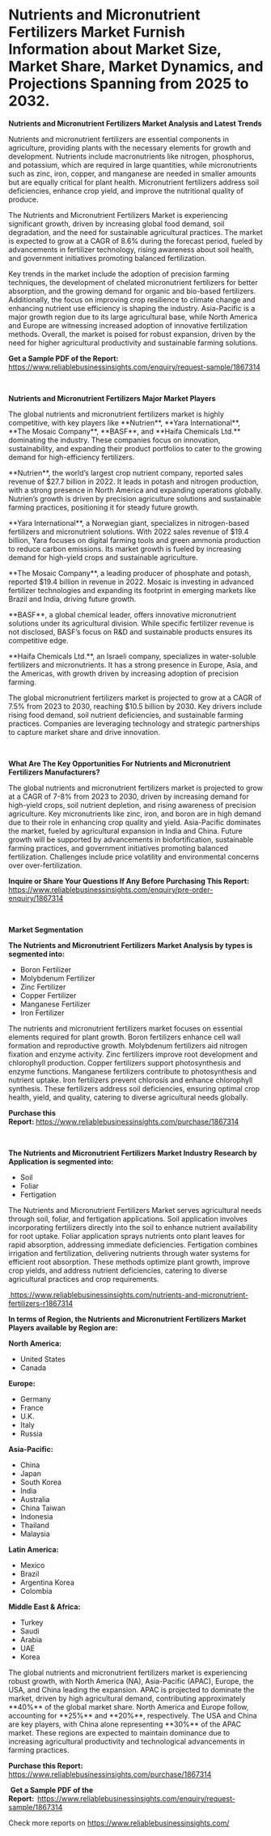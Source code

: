 <p><h1>Nutrients and Micronutrient Fertilizers Market Furnish Information about Market Size, Market Share, Market Dynamics, and Projections Spanning from 2025 to 2032.</h1></p><p><strong>Nutrients and Micronutrient Fertilizers Market Analysis and Latest Trends</strong></p>
<p><p>Nutrients and micronutrient fertilizers are essential components in agriculture, providing plants with the necessary elements for growth and development. Nutrients include macronutrients like nitrogen, phosphorus, and potassium, which are required in large quantities, while micronutrients such as zinc, iron, copper, and manganese are needed in smaller amounts but are equally critical for plant health. Micronutrient fertilizers address soil deficiencies, enhance crop yield, and improve the nutritional quality of produce.</p><p>The Nutrients and Micronutrient Fertilizers Market is experiencing significant growth, driven by increasing global food demand, soil degradation, and the need for sustainable agricultural practices. The market is expected to grow at a CAGR of 8.6% during the forecast period, fueled by advancements in fertilizer technology, rising awareness about soil health, and government initiatives promoting balanced fertilization.</p><p>Key trends in the market include the adoption of precision farming techniques, the development of chelated micronutrient fertilizers for better absorption, and the growing demand for organic and bio-based fertilizers. Additionally, the focus on improving crop resilience to climate change and enhancing nutrient use efficiency is shaping the industry. Asia-Pacific is a major growth region due to its large agricultural base, while North America and Europe are witnessing increased adoption of innovative fertilization methods. Overall, the market is poised for robust expansion, driven by the need for higher agricultural productivity and sustainable farming solutions.</p></p>
<p><strong>Get a Sample PDF of the Report:&nbsp;</strong> <a href="https://www.reliablebusinessinsights.com/enquiry/request-sample/1867314?utm_campaign=1847&utm_medium=2&utm_source=Github&utm_content=ia&utm_term=21012025&utm_id=nutrients-and-micronutrient-fertilizers">https://www.reliablebusinessinsights.com/enquiry/request-sample/1867314</a></p>
<p>&nbsp;</p>
<p><strong>Nutrients and Micronutrient Fertilizers Major Market Players</strong></p>
<p><p>The global nutrients and micronutrient fertilizers market is highly competitive, with key players like **Nutrien**, **Yara International**, **The Mosaic Company**, **BASF**, and **Haifa Chemicals Ltd.** dominating the industry. These companies focus on innovation, sustainability, and expanding their product portfolios to cater to the growing demand for high-efficiency fertilizers.</p><p>**Nutrien**, the world’s largest crop nutrient company, reported sales revenue of $27.7 billion in 2022. It leads in potash and nitrogen production, with a strong presence in North America and expanding operations globally. Nutrien’s growth is driven by precision agriculture solutions and sustainable farming practices, positioning it for steady future growth.</p><p>**Yara International**, a Norwegian giant, specializes in nitrogen-based fertilizers and micronutrient solutions. With 2022 sales revenue of $19.4 billion, Yara focuses on digital farming tools and green ammonia production to reduce carbon emissions. Its market growth is fueled by increasing demand for high-yield crops and sustainable agriculture.</p><p>**The Mosaic Company**, a leading producer of phosphate and potash, reported $19.4 billion in revenue in 2022. Mosaic is investing in advanced fertilizer technologies and expanding its footprint in emerging markets like Brazil and India, driving future growth.</p><p>**BASF**, a global chemical leader, offers innovative micronutrient solutions under its agricultural division. While specific fertilizer revenue is not disclosed, BASF’s focus on R&D and sustainable products ensures its competitive edge.</p><p>**Haifa Chemicals Ltd.**, an Israeli company, specializes in water-soluble fertilizers and micronutrients. It has a strong presence in Europe, Asia, and the Americas, with growth driven by increasing adoption of precision farming.</p><p>The global micronutrient fertilizers market is projected to grow at a CAGR of 7.5% from 2023 to 2030, reaching $10.5 billion by 2030. Key drivers include rising food demand, soil nutrient deficiencies, and sustainable farming practices. Companies are leveraging technology and strategic partnerships to capture market share and drive innovation.</p></p>
<p>&nbsp;</p>
<p><strong>What Are The Key Opportunities For Nutrients and Micronutrient Fertilizers Manufacturers?</strong></p>
<p><p>The global nutrients and micronutrient fertilizers market is projected to grow at a CAGR of 7-8% from 2023 to 2030, driven by increasing demand for high-yield crops, soil nutrient depletion, and rising awareness of precision agriculture. Key micronutrients like zinc, iron, and boron are in high demand due to their role in enhancing crop quality and yield. Asia-Pacific dominates the market, fueled by agricultural expansion in India and China. Future growth will be supported by advancements in biofortification, sustainable farming practices, and government initiatives promoting balanced fertilization. Challenges include price volatility and environmental concerns over over-fertilization.</p></p>
<p><strong>Inquire or Share Your Questions If Any Before Purchasing This Report:</strong> <a href="https://www.reliablebusinessinsights.com/enquiry/pre-order-enquiry/1867314?utm_campaign=1847&utm_medium=2&utm_source=Github&utm_content=ia&utm_term=21012025&utm_id=nutrients-and-micronutrient-fertilizers">https://www.reliablebusinessinsights.com/enquiry/pre-order-enquiry/1867314</a></p>
<p>&nbsp;</p>
<p><strong>Market Segmentation</strong></p>
<p><strong>The Nutrients and Micronutrient Fertilizers Market Analysis by types is segmented into:</strong></p>
<p><ul><li>Boron Fertilizer</li><li>Molybdenum Fertilizer</li><li>Zinc Fertilizer</li><li>Copper Fertilizer</li><li>Manganese Fertilizer</li><li>Iron Fertilizer</li></ul></p>
<p><p>The nutrients and micronutrient fertilizers market focuses on essential elements required for plant growth. Boron fertilizers enhance cell wall formation and reproductive growth. Molybdenum fertilizers aid nitrogen fixation and enzyme activity. Zinc fertilizers improve root development and chlorophyll production. Copper fertilizers support photosynthesis and enzyme functions. Manganese fertilizers contribute to photosynthesis and nutrient uptake. Iron fertilizers prevent chlorosis and enhance chlorophyll synthesis. These fertilizers address soil deficiencies, ensuring optimal crop health, yield, and quality, catering to diverse agricultural needs globally.</p></p>
<p><strong>Purchase this Report:&nbsp;</strong><a href="https://www.reliablebusinessinsights.com/purchase/1867314?utm_campaign=1847&utm_medium=2&utm_source=Github&utm_content=ia&utm_term=21012025&utm_id=nutrients-and-micronutrient-fertilizers">https://www.reliablebusinessinsights.com/purchase/1867314</a></p>
<p>&nbsp;</p>
<p><strong>The Nutrients and Micronutrient Fertilizers Market Industry Research by Application is segmented into:</strong></p>
<p><ul><li>Soil</li><li>Foliar</li><li>Fertigation</li></ul></p>
<p><p>The Nutrients and Micronutrient Fertilizers Market serves agricultural needs through soil, foliar, and fertigation applications. Soil application involves incorporating fertilizers directly into the soil to enhance nutrient availability for root uptake. Foliar application sprays nutrients onto plant leaves for rapid absorption, addressing immediate deficiencies. Fertigation combines irrigation and fertilization, delivering nutrients through water systems for efficient root absorption. These methods optimize plant growth, improve crop yields, and address nutrient deficiencies, catering to diverse agricultural practices and crop requirements.</p></p>
<p><a href="https://www.reliablebusinessinsights.com/nutrients-and-micronutrient-fertilizers-r1867314?utm_campaign=1847&utm_medium=2&utm_source=Github&utm_content=ia&utm_term=21012025&utm_id=nutrients-and-micronutrient-fertilizers">&nbsp;https://www.reliablebusinessinsights.com/nutrients-and-micronutrient-fertilizers-r1867314</a></p>
<p><strong>In terms of Region, the Nutrients and Micronutrient Fertilizers Market Players available by Region are:</strong></p>
<p>
    <p> <strong> North America: </strong>
        <ul>
            <li>United States</li>
            <li>Canada</li>
        </ul>
        </p> 
    <p> <strong> Europe: </strong>
        <ul>
            <li>Germany</li>
            <li>France</li>
            <li>U.K.</li>
            <li>Italy</li>
            <li>Russia</li>
        </ul>
        </p> 
    <p> <strong> Asia-Pacific: </strong>
        <ul>
            <li>China</li>
            <li>Japan</li>
            <li>South Korea</li>
            <li>India</li>
            <li>Australia</li>
            <li>China Taiwan</li>
            <li>Indonesia</li>
            <li>Thailand</li>
            <li>Malaysia</li>
        </ul>
        </p> 
    <p> <strong> Latin America: </strong>
        <ul>
            <li>Mexico</li>
            <li>Brazil</li>
            <li>Argentina Korea</li>
            <li>Colombia</li>
        </ul>
        </p> 
    <p> <strong> Middle East & Africa: </strong>
        <ul>
            <li>Turkey</li>
            <li>Saudi</li>
            <li>Arabia</li>
            <li>UAE</li>
            <li>Korea</li>
        </ul>
    </p>
    </p>
<p><p>The global nutrients and micronutrient fertilizers market is experiencing robust growth, with North America (NA), Asia-Pacific (APAC), Europe, the USA, and China leading the expansion. APAC is projected to dominate the market, driven by high agricultural demand, contributing approximately **40%** of the global market share. North America and Europe follow, accounting for **25%** and **20%**, respectively. The USA and China are key players, with China alone representing **30%** of the APAC market. These regions are expected to maintain dominance due to increasing agricultural productivity and technological advancements in farming practices.</p></p>
<p><strong>Purchase this Report: </strong><a href="https://www.reliablebusinessinsights.com/purchase/1867314?utm_campaign=1847&utm_medium=2&utm_source=Github&utm_content=ia&utm_term=21012025&utm_id=nutrients-and-micronutrient-fertilizers">https://www.reliablebusinessinsights.com/purchase/1867314</a></p>
<p>&nbsp;<strong>Get a Sample PDF of the Report:&nbsp;&nbsp;</strong><a href="https://www.reliablebusinessinsights.com/enquiry/request-sample/1867314?utm_campaign=1847&utm_medium=2&utm_source=Github&utm_content=ia&utm_term=21012025&utm_id=nutrients-and-micronutrient-fertilizers">https://www.reliablebusinessinsights.com/enquiry/request-sample/1867314</a></p>
<p><strong></strong></p>
<p>Check more reports on <a href="https://www.reliablebusinessinsights.com/?utm_campaign=1847&utm_medium=2&utm_source=Github&utm_content=ia&utm_term=21012025&utm_id=nutrients-and-micronutrient-fertilizers">https://www.reliablebusinessinsights.com/</a></p>